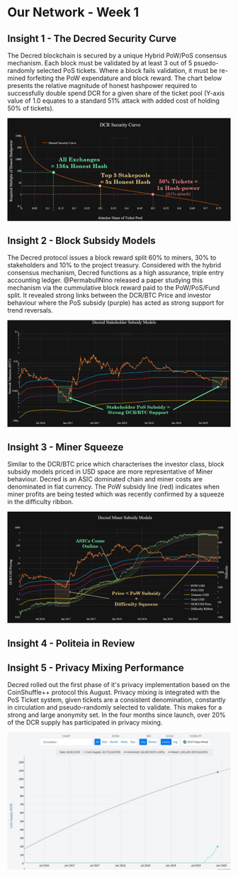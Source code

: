 # Our Network - Week 1

## Insight 1 - The Decred Security Curve
The Decred blockchain is secured by a unique Hybrid PoW/PoS consensus mechanism. Each block must be validated by at least 3 out of 5 psuedo-randomly selected PoS tickets. Where a block fails validation, it must be re-mined forfeiting the PoW expendature and block reward. The chart below presents the relative magnitude of honest hashpower required to successfully double spend DCR for a given share of the ticket pool (Y-axis value of 1.0 equates to a standard 51% attack with added cost of holding 50% of tickets).

![insight_1.png](images/insight_1.png)

## Insight 2 - Block Subsidy Models
The Decred protocol issues a block reward split 60% to miners, 30% to stakeholders and 10% to the project treasury. Considered with the hybrid consensus mechanism, Decred functions as a high assurance, triple entry accounting ledger. @PermabullNino released a paper studying this mechanism via the cummulative block reward paid to the PoW/PoS/Fund split. It revealed strong links between the DCR/BTC Price and investor behaviour where the PoS subsidy (purple) has acted as strong support for trend reversals.

![insight_2.png](images/insight_2.png)

## Insight 3 - Miner Squeeze
Similar to the DCR/BTC price which characterises the investor class, block subsidy models priced in USD space are more representative of Miner behaviour. Decred is an ASIC dominated chain and miner costs are denominated in fiat currency. The PoW subsidy line (red) indicates when miner profits are being tested which was recently confirmed by a squeeze in the difficulty ribbon.

![insight_3.png](images/insight_3.png)


## Insight 4 - Politeia in Review





## Insight 5 - Privacy Mixing Performance
Decred rolled out the first phase of it's privacy implementation based on the CoinShuffle++ protocol this August. Privacy mixing is integrated with the PoS Ticket system, given tickets are a consistent denomination, constantly in circulation and pseudo-randomly selected to validate. This makes for a strong and large anonymity set. In the four months since launch, over 20% of the DCR supply has participated in privacy mixing.

![insight_5.png](images/insight_5.jpg)